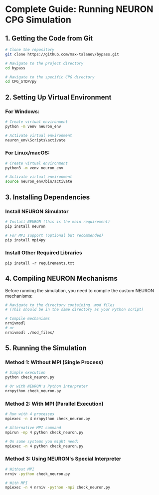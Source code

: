 # Complete Guide: Running NEURON CPG Simulation

## 1. Getting the Code from Git

```bash
# Clone the repository
git clone https://github.com/max-talanov/bypass.git

# Navigate to the project directory
cd bypass

# Navigate to the specific CPG directory
cd CPG_STDP/py
```

## 2. Setting Up Virtual Environment

### For Windows:
```bash
# Create virtual environment
python -m venv neuron_env

# Activate virtual environment
neuron_env\Scripts\activate
```

### For Linux/macOS:
```bash
# Create virtual environment
python3 -m venv neuron_env

# Activate virtual environment
source neuron_env/bin/activate
```

## 3. Installing Dependencies

### Install NEURON Simulator
```bash
# Install NEURON (this is the main requirement)
pip install neuron

# For MPI support (optional but recommended)
pip install mpi4py
```

### Install Other Required Libraries
```
pip install -r requirements.txt
```
## 4. Compiling NEURON Mechanisms

Before running the simulation, you need to compile the custom NEURON mechanisms:

```bash
# Navigate to the directory containing .mod files
# (This should be in the same directory as your Python script)

# Compile mechanisms
nrnivmodl 
# or 
nrnivmodl ./mod_files/
```

## 5. Running the Simulation

### Method 1: Without MPI (Single Process)
```bash
# Simple execution
python check_neuron.py

# Or with NEURON's Python interpreter
nrnpython check_neuron.py
```

### Method 2: With MPI (Parallel Execution)
```bash
# Run with 4 processes
mpiexec -n 4 nrnpython check_neuron.py

# Alternative MPI command
mpirun -np 4 python check_neuron.py

# On some systems you might need:
mpiexec -n 4 python check_neuron.py
```

### Method 3: Using NEURON's Special Interpreter
```bash
# Without MPI
nrniv -python check_neuron.py

# With MPI
mpiexec -n 4 nrniv -python -mpi check_neuron.py
```
